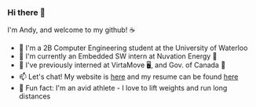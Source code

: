 ### Hi there 👋

I'm Andy, and welcome to my github! ☕  

- 🌱 I'm a 2B Computer Engineering student at the University of Waterloo
- 💼 I'm currently an Embedded SW intern at Nuvation Energy 🔋 
- 🔭 I've previously interned at VirtaMove 🖥️, and Gov. of Canada 🍁 
- 📫 Let's chat! My website is [here](https://andyren.me) and my resume can be found [here](https://andyren.me/Resume_2B_v5.pdf)
- 💪 Fun fact: I'm an avid athlete - I love to lift weights  and run long distances 

<!--- 👯 I’m currently seeking a Winter 2021 internship in software development
<!--
**ren-andy/ren-andy** is a ✨ _special_ ✨ repository because its `README.md` (this file) appears on your GitHub profile.

Here are some ideas to get you started:

- 🔭 I’m currently working on ...
- 🌱 I’m currently learning ...
- 👯 I’m looking to collaborate on ...
- 🤔 I’m looking for help with ...
- 💬 Ask me about ...
- 📫 How to reach me: ...
- 😄 Pronouns: ...
- ⚡ Fun fact: ...
-->
